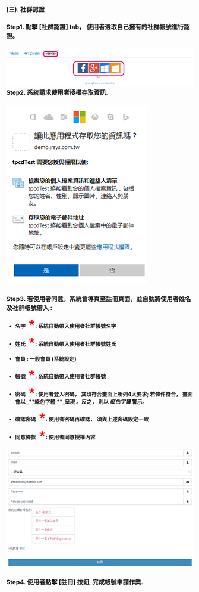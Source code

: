 ### \(三\). 社群認證

### Step1. 點擊 \[社群認證\] tab， 使用者選取自己擁有的社群帳號進行認證。

### ![](/assets/social_register.png)Step2. 系統請求使用者授權存取資訊.

### ![](/assets/social_register2.png)

### Step3. 若使用者同意，系統會導頁至註冊頁面，並自動將使用者姓名及社群帳號帶入 :

* #### 名字![](/assets/star.png)   :  系統自動帶入使用者社群帳號名字
* #### 姓氏![](/assets/star.png)   :  系統自動帶入使用者社群帳號姓氏
* #### 會員        :  一般會員 \(系統設定\)
* #### 帳號![](/assets/star.png)  : 系統自動帶入使用者社群帳號
* #### 密碼![](/assets/star.png)  : 使用者登入密碼， 其須符合畫面上所列4大要求; 若條件符合， 畫面會以 _**綠色字體 **_呈現 。反之， 則以  _**紅色字體**_  警示。
* #### 確認密碼![](/assets/star.png) : 使用者密碼再確認， 須與上述密碼設定一致
* #### 同意條款![](/assets/star.png) : 使用者同意授權內容

#### 

#### ![](/assets/social_reigster3.png)

### Step4. 使用者點擊 \[註冊\] 按鈕, 完成帳號申請作業.

### 



